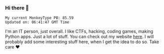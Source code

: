 ### Hi there 👋
<!-- PB START -->
```
My current MonkeyType PB: 85.59
Updated on: 06:41:47 GMT Time
```
<!-- PB END -->
I'm an IT person, just overall. I like CTFs, hacking, coding games, making Python apps. Just a lot of stuff.
You can check out my website [here](https://skill3472.github.io/).
I will probably add some interesting stuff here, when I get the idea to do so. Take care ❤️
